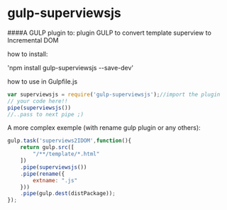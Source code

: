 # gulp-superviewsjs
####A GULP plugin to:
plugin GULP to convert template superview to Incremental DOM

how to install:

'npm install gulp-superviewsjs --save-dev'

how to use in Gulpfile.js

```js
var superviewsjs = require('gulp-superviewsjs');//import the plugin
// your code here!!
pipe(superviewsjs())
//..pass to next pipe ;)
```

A more complex exemple (with rename gulp plugin or any others):

```js
gulp.task('superviews2IDOM',function(){
    return gulp.src([
        "/**/template/*.html"
    ])
    .pipe(superviewsjs())
    .pipe(rename({
        extname: ".js"
    }))
    .pipe(gulp.dest(distPackage));
});
```